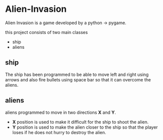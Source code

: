 # Alien-Invasion
Alien Invasion is a game developed by a python -> pygame.

this project consists of two main classes
- ship
- aliens

## ship
The ship has been programmed to be able to move left and right using arrows and also fire bullets using space bar so that it can overcome the aliens.

## aliens
aliens programmed to move in two directions **X** and **Y**.
- **X** position is used to make it difficult for the ship to shoot the alien.
- **Y** position is used to make the alien closer to the ship so that the player loses if he does not hurry to destroy the alien.
